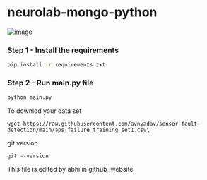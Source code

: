 # neurolab-mongo-python

![image](https://user-images.githubusercontent.com/57321948/196933065-4b16c235-f3b9-4391-9cfe-4affcec87c35.png)

### Step 1 - Install the requirements

```bash
pip install -r requirements.txt
```

### Step 2 - Run main.py file

```bash
python main.py
```

To downlod your data set 
```
wget https://raw.githubusercontent.com/avnyadav/sensor-fault-detection/main/aps_failure_training_set1.csv\
```

git version
```
git --version
```

This file is edited by abhi in github .website

